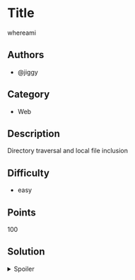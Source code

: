 # Title
whereami
## Authors

- @jiggy

## Category

- Web

## Description

Directory traversal and local file inclusion

## Difficulty

- easy

## Points

100

## Solution

<details>
<summary>Spoiler</summary>

### Idea

Click on the button, it sends a GET request to the /view_image endpoint containing
the query paramater file_name. The user is able to modify the parameter and view 
other files.

### Walkthrough 

1. There is a simple button on the landing page that once clicked, sends a GET request to the /view_image route, the request also contains the query paramater file_name, the value being the location of an image file static/images.png. 

2. The user is able to modify the query value to display other files.

3. The payload ../flag.txt goes back one directory, and retrieves the contents of flag.txt




Flag is `SECSOC{DIR3Ct0rYTR4v3r54L0rn0T}`